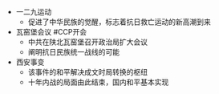 - 一二九运动
	- 促进了中华民族的觉醒，标志着抗日救亡运动的新高潮到来
- 瓦窑堡会议 #CCP开会
	- 中共在陕北瓦窑堡召开政治局扩大会议
	- 阐明抗日民族统一战线的可能
- 西安事变
	- 该事件的和平解决成文时局转换的枢纽
	- 十年内战的局面由此结束，国内和平基本实现